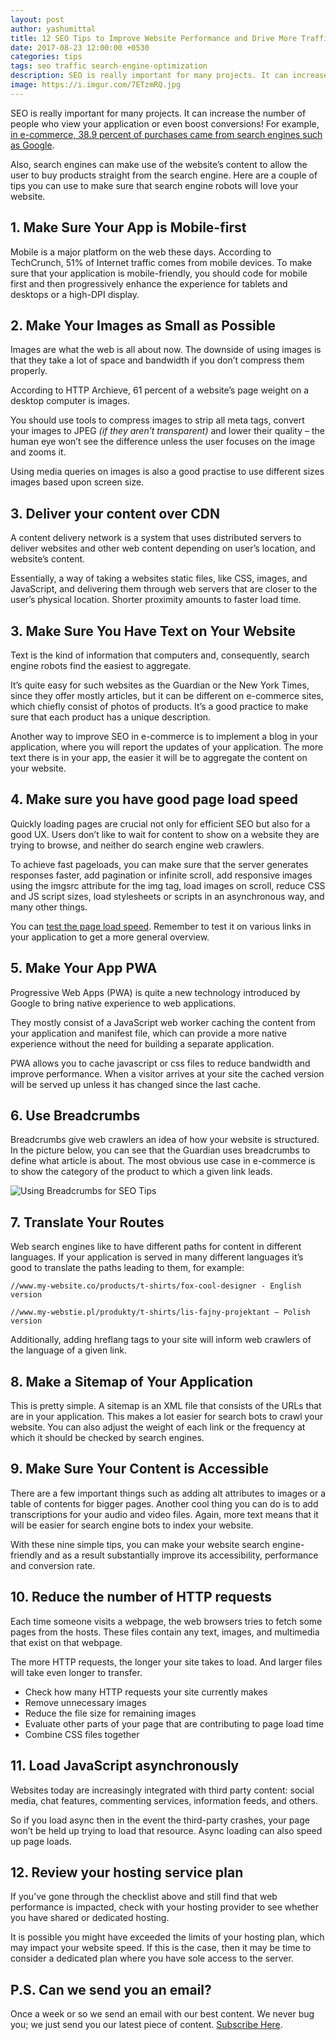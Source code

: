 ```yaml
---
layout: post
author: yashumittal
title: 12 SEO Tips to Improve Website Performance and Drive More Traffic
date: 2017-08-23 12:00:00 +0530
categories: tips
tags: seo traffic search-engine-optimization
description: SEO is really important for many projects. It can increase the number of people who view your application or even boost conversions allowing the user to buy products straight from the search engine.
image: https://i.imgur.com/7ETzmRQ.jpg
---
```


SEO is really important for many projects. It can increase the number of people who view your application or even boost conversions! For example, [in e-commerce, 38.9 percent of purchases came from search engines such as Google](https://www.businessinsider.com/most-online-shoppers-are-using-search-engines-before-they-buy-2016-4?IR=T).

Also, search engines can make use of the website’s content to allow the user to buy products straight from the search engine. Here are a couple of tips you can use to make sure that search engine robots will love your website.

## 1. Make Sure Your App is Mobile-first

Mobile is a major platform on the web these days. According to TechCrunch, 51% of Internet traffic comes from mobile devices. To make sure that your application is mobile-friendly, you should code for mobile first and then progressively enhance the experience for tablets and desktops or a high-DPI display.

## 2. Make Your Images as Small as Possible

Images are what the web is all about now. The downside of using images is that they take a lot of space and bandwidth if you don’t compress them properly.

According to HTTP Archieve, 61 percent of a website’s page weight on a desktop computer is images.

You should use tools to compress images to strip all meta tags, convert your images to JPEG _(if they aren’t transparent)_ and lower their quality – the human eye won’t see the difference unless the user focuses on the image and zooms it.

Using media queries on images is also a good practise to use different sizes images based upon screen size.

## 3. Deliver your content over CDN

A content delivery network is a system that uses distributed servers to deliver websites and other web content depending on user’s location, and website’s content.

Essentially, a way of taking a websites static files, like CSS, images, and JavaScript, and delivering them through web servers that are closer to the user’s physical location. Shorter proximity amounts to faster load time.

## 3. Make Sure You Have Text on Your Website

Text is the kind of information that computers and, consequently, search engine robots find the easiest to aggregate.

It’s quite easy for such websites as the Guardian or the New York Times, since they offer mostly articles, but it can be different on e-commerce sites, which chiefly consist of photos of products. It’s a good practice to make sure that each product has a unique description.

Another way to improve SEO in e-commerce is to implement a blog in your application, where you will report the updates of your application. The more text there is in your app, the easier it will be to aggregate the content on your website.

## 4. Make sure you have good page load speed

Quickly loading pages are crucial not only for efficient SEO but also for a good UX. Users don’t like to wait for content to show on a website they are trying to browse, and neither do search engine web crawlers.

To achieve fast pageloads, you can make sure that the server generates responses faster, add pagination or infinite scroll, add responsive images using the imgsrc attribute for the img tag, load images on scroll, reduce CSS and JS script sizes, load stylesheets or scripts in an asynchronous way, and many other things.

You can [test the page load speed](https://developers.google.com/speed/pagespeed/insights/). Remember to test it on various links in your application to get a more general overview.

## 5. Make Your App PWA

Progressive Web Apps (PWA) is quite a new technology introduced by Google to bring native experience to web applications.

They mostly consist of a JavaScript web worker caching the content from your application and manifest file, which can provide a more native experience without the need for building a separate application.

PWA allows you to cache javascript or css files to reduce bandwidth and improve performance. When a visitor arrives at your site the cached version will be served up unless it has changed since the last cache.

## 6. Use Breadcrumbs

Breadcrumbs give web crawlers an idea of how your website is structured. In the picture below, you can see that the Guardian uses breadcrumbs to define what article is about. The most obvious use case in e-commerce is to show the category of the product to which a given link leads.

![Using Breadcrumbs for SEO Tips](https://i.imgur.com/dqFkYes.png)

## 7. Translate Your Routes

Web search engines like to have different paths for content in different languages. If your application is served in many different languages it’s good to translate the paths leading to them, for example:

```
//www.my-website.co/products/t-shirts/fox-cool-designer - English version

//www.my-webstie.pl/produkty/t-shirts/lis-fajny-projektant – Polish version
```

Additionally, adding hreflang tags to your site will inform web crawlers of the language of a given link.

## 8. Make a Sitemap of Your Application

This is pretty simple. A sitemap is an XML file that consists of the URLs that are in your application. This makes a lot easier for search bots to crawl your website. You can also adjust the weight of each link or the frequency at which it should be checked by search engines.

## 9. Make Sure Your Content is Accessible

There are a few important things such as adding alt attributes to images or a table of contents for bigger pages. Another cool thing you can do is to add transcriptions for your audio and video files. Again, more text means that it will be easier for search engine bots to index your website.

With these nine simple tips, you can make your website search engine-friendly and as a result substantially improve its accessibility, performance and conversion rate.

## 10. Reduce the number of HTTP requests

Each time someone visits a webpage, the web browsers tries to fetch some pages from the hosts. These files contain any text, images, and multimedia that exist on that webpage.

The more HTTP requests, the longer your site takes to load. And larger files will take even longer to transfer.

* Check how many HTTP requests your site currently makes
* Remove unnecessary images
* Reduce the file size for remaining images
* Evaluate other parts of your page that are contributing to page load time
* Combine CSS files together

## 11. Load JavaScript asynchronously

Websites today are increasingly integrated with third party content: social media, chat features, commenting services, information feeds, and others.

So if you load async then in the event the third-party crashes, your page won’t be held up trying to load that resource. Async loading can also speed up page loads.

## 12. Review your hosting service plan

If you’ve gone through the checklist above and still find that web performance is impacted, check with your hosting provider to see whether you have shared or dedicated hosting.

It is possible you might have exceeded the limits of your hosting plan, which may impact your website speed. If this is the case, then it may be time to consider a dedicated plan where you have sole access to the server.

## P.S. Can we send you an email?

Once a week or so we send an email with our best content. We never bug you; we just send you our latest piece of content. [Subscribe Here](#subscribe).
